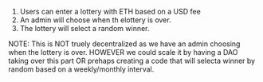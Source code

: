 1. Users can enter a lottery with ETH based on a USD fee
2. An admin will choose when th elottery is over.
3. The lottery will select a random winner.

NOTE: This is NOT truely decentralized as we have an admin choosing when the lottery is over.  HOWEVER we could scale it by having a DAO taking over this part OR prehaps creating a code that will selecta winner by random based on a weekly/monthly interval.